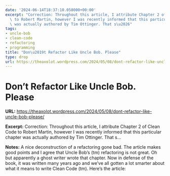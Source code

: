 ```yaml
---
date: '2024-06-14T18:37:10.058000+00:00'
excerpt: "Correction: Throughout this article, I attribute Chapter 2 of Clean Code\
  \ to Robert Martin, however I was recently informed that this particular chapter\
  \ was actually authored by Tim Ottinger. That s\u2026"
tags:
- uncle-bob
- clean-code
- refactoring
- programming
title: "Don\u2019t Refactor Like Uncle Bob. Please"
type: drop
url: https://theaxolot.wordpress.com/2024/05/08/dont-refactor-like-uncle-bob-please/
---
```


# Don’t Refactor Like Uncle Bob. Please

**URL:** https://theaxolot.wordpress.com/2024/05/08/dont-refactor-like-uncle-bob-please/

**Excerpt:** Correction: Throughout this article, I attribute Chapter 2 of Clean Code to Robert Martin, however I was recently informed that this particular chapter was actually authored by Tim Ottinger. That s…

**Notes:**
A nice deconstruction of a refactoring gone bad. The article makes good points and I agree that Uncle Bob’s (tm) refactoring is not great. Oh but apparently a ghost writer wrote that chapter. Now in defense of the book, it was written many years ago and we’ve all gotten a lot smarter about what it means to write Clean Code (tm). Here’s the article:
